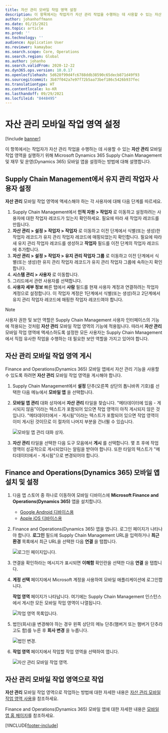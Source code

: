 ```yaml
---
title: 자산 관리 모바일 작업 영역 설정
description: 이 항목에서는 작업자가 자산 관리 작업을 수행하는 데 사용할 수 있는 자산 관리 모바일 작업 영역을 실행하기 위해 Microsoft Dynamics 365 Supply Chain Management 및 재무 및 운영(Dynamics 365) 모바일 앱을 설정하는 방법에 대해 설명합니다.
author: johanhoffmann
ms.date: 01/15/2021
ms.topic: article
ms.prod: ''
ms.technology: ''
audience: Application User
ms.reviewer: kamaybac
ms.search.scope: Core, Operations
ms.search.region: Global
ms.author: johanho
ms.search.validFrom: 2020-12-22
ms.dyn365.ops.version: 10.0.17
ms.openlocfilehash: 5d628f99d4fc6788ddb38590c65decb871d49f93
ms.sourcegitcommit: 3b87f042a7e97f72b5aa73bef186c5426b937fec
ms.translationtype: HT
ms.contentlocale: ko-KR
ms.lasthandoff: 09/29/2021
ms.locfileid: "8448495"
---
```

# <a name="set-up-the-asset-management-mobile-workspace"></a>자산 관리 모바일 작업 영역 설정

[!include [banner](../includes/banner.md)]

이 항목에서는 작업자가 자산 관리 작업을 수행하는 데 사용할 수 있는 **자산 관리** 모바일 작업 영역을 실행하기 위해 Microsoft Dynamics 365 Supply Chain Management 및 재무 및 운영(Dynamics 365) 모바일 앱을 설정하는 방법에 대해 설명합니다.

## <a name="set-up-maintenance-worker-users-in-supply-chain-management"></a>Supply Chain Management에서 유지 관리 작업자 사용자 설정

**자산 관리** 모바일 작업 영역에 액세스해야 하는 각 사용자에 대해 다음 단계를 따르세요.

1. Supply Chain Management에서 **인적 자원 \> 작업자** 로 이동하고 설정하려는 사용자에 대한 작업자 레코드가 있는지 확인하세요. 필요에 따라 새 작업자 레코드를 만듭니다.
1. **자산 관리 \> 설정 \> 작업자 \> 작업자** 로 이동하고 이전 단계에서 식별(또는 생성)한 작업자 레코드가 유지 관리 작업자 레코드에 매핑되었는지 확인합니다. 필요에 따라 새 유지 관리 작업자 레코드를 생성하고 **작업자** 필드를 이전 단계의 작업자 레코드에 추가합니다.
1. **자산 관리 \> 설정 \> 작업자 \> 유지 관리 작업자 그룹** 로 이동하고 이전 단계에서 식별(또는 생성)한 유지 관리 작업자 레코드가 유지 관리 작업자 그룹에 속하는지 확인합니다.
1. **시스템 관리 \> 사용자** 로 이동합니다.
1. 그리드에서 관련 사용자를 선택합니다.
1. **사용자 세부 정보** 빠른 탭에서 **사람** 필드를 현재 사용자 계정과 연결하려는 작업자 계정으로 설정합니다. 이 작업자 계정은 1단계에서 식별(또는 생성)하고 2단계에서 유지 관리 작업자 레코드에 매핑한 작업자 레코드여야 합니다.

> [!NOTE]
> 사용자 권한 및 보안 역할은 Supply Chain Management 사용자 인터페이스의 기능에 적용되는 것처럼 **자산 관리** 모바일 작업 영역의 기능에 적용됩니다. 따라서 **자산 관리** 모바일 작업 영역에 액세스하도록 설정한 모든 사용자는 Supply Chain Management에서 직접 유사한 작업을 수행하는 데 필요한 보안 역할을 가지고 있어야 합니다.

## <a name="publish-the-asset-management-mobile-workspace"></a>자산 관리 모바일 작업 영역 게시

Finance and Operations(Dynamics 365) 모바일 앱에서 자산 관리 기능을 사용할 수 있도록 하려면 **자산 관리** 모바일 작업 영역을 게시해야 합니다.

1. Supply Chain Management에서 **설정** 단추(오른쪽 상단의 톱니바퀴 기호)를 선택한 다음 메뉴에서 **모바일 앱** 을 선택합니다.
1. **모바일 앱 관리** 대화 상자에서 **자산 관리** 타일을 찾습니다. "메타데이터에 있음 - 게시되지 않음"이라는 텍스트가 포함되어 있으면 작업 영역이 아직 게시되지 않은 것입니다. "메타데이터에서 - 게시됨"이라는 텍스트가 포함되어 있으면 작업 영역이 이미 게시된 것이므로 이 절차의 나머지 부분을 건너뛸 수 있습니다.

    ![모바일 앱 관리 대화 상자.](media/mobile-workspaces.png "모바일 앱 관리 대화 상자")

1. **자산 관리** 타일을 선택한 다음 도구 모음에서 **게시** 를 선택합니다. 몇 초 후에 작업 영역이 성공적으로 게시되었다는 알림을 받아야 합니다. 또한 타일의 텍스트가 "메타데이터에서 - 게시됨"으로 변경되어야 합니다.

## <a name="install-and-set-up-the-finance-and-operations-dynamics-365-mobile-app"></a>Finance and Operations(Dynamics 365) 모바일 앱 설치 및 설정

1. 다음 앱 스토어 중 하나로 이동하여 모바일 디바이스에 **Microsoft Finance and Operations(Dynamics 365)** 앱을 설치합니다.

    - [Google Android 디바이스용](https://go.microsoft.com/fwlink/?linkid=850662)
    - [Apple iOS 디바이스용](https://go.microsoft.com/fwlink/?linkid=850663)

1. Finance and Operations(Dynamics 365) 앱을 엽니다. 로그인 페이지가 나타나야 합니다. **로그인** 필드에 Supply Chain Management URL을 입력하거나 **최근 환경** 목록에서 최근 URL을 선택한 다음 **연결** 을 탭합니다.

    ![로그인 페이지입니다.](media/mobile-app-sign-in.png "로그인 페이지")

1. 연결을 확인하라는 메시지가 표시되면 **이해함** 확인란을 선택한 다음 **연결** 을 탭합니다.
1. **계정 선택** 페이지에서 Microsoft 계정을 사용하여 모바일 애플리케이션에 로그인합니다.

    **작업 영역** 페이지가 나타납니다. 여기에는 Supply Chain Management 인스턴스에서 게시한 모든 모바일 작업 영역이 나열됩니다.

    ![작업 영역 목록입니다.](media/mobile-app-workspaces.png "작업 영역 목록")

1. 법인(회사)을 변경해야 하는 경우 왼쪽 상단의 메뉴 단추(햄버거 또는 햄버거 단추라고도 함)를 누른 후 **회사 변경** 을 누릅니다.

    ![법인 변경.](media/mobile-app-change-comp.png "법인 변경")

1. **작업 영역** 페이지에서 작업할 작업 영역을 선택하여 엽니다.

    ![자산 관리 모바일 작업 영역.](media/mobile-app-asset-workspace.png "자산 관리 모바일 작업 영역")

## <a name="work-with-the-asset-management-mobile-workspace"></a>자산 관리 모바일 작업 영역으로 작업

**자산 관리** 모바일 작업 영역으로 작업하는 방법에 대한 자세한 내용은 [자산 관리 모바일 작업 영역 사용](asset-management-mobile-workspace.md)을 참조하세요.

Finance and Operations(Dynamics 365) 모바일 앱에 대한 자세한 내용은 [모바일 앱 홈 페이지](../../fin-ops-core/dev-itpro/mobile-apps/Mobile-app-home-page.md)를 참조하세요.


[!INCLUDE[footer-include](../../includes/footer-banner.md)]